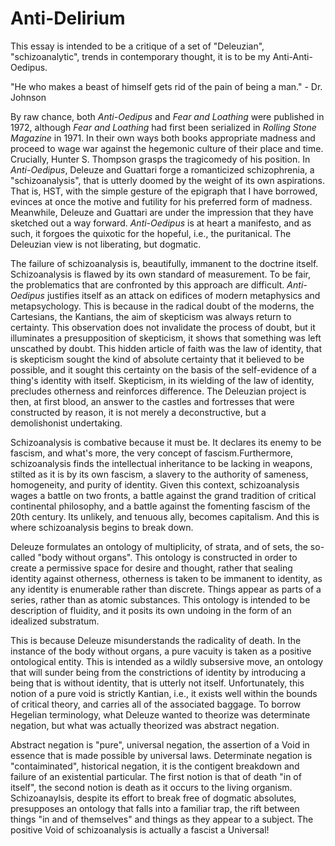 # Anti-Delirium

This essay is intended to be a critique of a set of "Deleuzian", "schizoanalytic", trends in contemporary thought, it is to be my Anti-Anti-Oedipus.

"He who makes a beast of himself gets rid of the pain of being a man." - Dr. Johnson

By raw chance, both *Anti-Oedipus* and *Fear and Loathing* were published in 1972, although *Fear and Loathing* had first been serialized in *Rolling Stone Magazine* in 1971. In their own ways both books appropriate madness and proceed to wage war against the hegemonic culture of their place and time. Crucially, Hunter S. Thompson grasps the tragicomedy of his position. In *Anti-Oedipus*, Deleuze and Guattari forge a romanticized schizophrenia, a "schizoanalysis", that is utterly doomed by the weight of its own aspirations. That is, HST, with the simple gesture of the epigraph that I have borrowed, evinces at once the motive and futility for his preferred form of madness. Meanwhile, Deleuze and Guattari are under the impression that they have sketched out a way forward. *Anti-Oedipus* is at heart a manifesto, and as such, it forgoes the quixotic for the hopeful, i.e., the puritanical. The Deleuzian view is not liberating, but dogmatic.

The failure of schizoanalysis is, beautifully, immanent to the doctrine itself. Schizoanalysis is flawed by its own standard of measurement. To be fair, the problematics that are confronted by this approach are difficult. *Anti-Oedipus* justifies itself as an attack on edifices of modern metaphysics and metapsychology. This is because in the radical doubt of the moderns, the Cartesians, the Kantians, the aim of skepticism was always return to certainty. This observation does not invalidate the process of doubt, but it illuminates a presupposition of skepticism, it shows that something was left unscathed by doubt. This hidden article of faith was the law of identity, that is skepticism sought the kind of absolute certainty that it believed to be possible, and it sought this certainty on the basis of the self-evidence of a thing's identity with itself. Skepticism, in its wielding of the law of identity, precludes otherness and reinforces difference. The Deleuzian project is then, at first blood, an answer to the castles and fortresses that were constructed by reason, it is not merely a deconstructive, but a demolishonist undertaking.

Schizoanalysis is combative because it must be. It declares its enemy to be fascism, and what's more, the very concept of fascism.Furthermore, schizoanalysis finds the intellectual inheritance to be lacking in weapons, stilted as it is by its own fascism, a slavery to the authority of sameness, homogeneity, and purity of identity. Given this context, schizoanalysis wages a battle on two fronts, a battle against the grand tradition of critical continental philosophy, and a battle against the fomenting fascism of the 20th century. Its unlikely, and tenuous ally, becomes capitalism. And this is where schizoanalysis begins to break down.

Deleuze formulates an ontology of multiplicity, of strata, and of sets, the so-called "body without organs". This ontology is constructed in order to create a permissive space for desire and thought, rather that sealing identity against otherness, otherness is taken to be immanent to identity, as any identity is enumerable rather than discrete. Things appear as parts of a series, rather than as atomic substances. This ontology is intended to be description of fluidity, and it posits its own undoing in the form of an idealized substratum.

This is because Deleuze misunderstands the radicality of death. In the instance of the body without organs, a pure vacuity is taken as a positive ontological entity. This is intended as a wildly subsersive move, an ontology that will sunder being from the constrictions of identity by introducing a being that is without identity, that is utterly not itself. Unfortunately, this notion of a pure void is strictly Kantian, i.e., it exists well within the bounds of critical theory, and carries all of the associated baggage. To borrow Hegelian terminology, what Deleuze wanted to theorize was determinate negation, but what was actually theorized was abstract negation.

Abstract negation is "pure", universal negation, the assertion of a Void in essence that is made possible by universal laws. Determinate negation is "contaiminated", historical negation, it is the contigent breakdown and failure of an existential particular. The first notion is that of death "in of itself", the second notion is death as it occurs to the living organism. Schizoanaylsis, despite its effort to break free of dogmatic absolutes, presupposes an ontology that falls into a familiar trap, the rift between things "in and of themselves" and things as they appear to a subject. The positive Void of schizoanalysis is actually a fascist a Universal!
